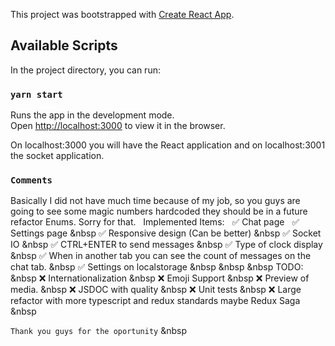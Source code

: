 This project was bootstrapped with [Create React App](https://github.com/facebook/create-react-app).

## Available Scripts

In the project directory, you can run:

### `yarn start`
Runs the app in the development mode.<br />
Open [http://localhost:3000](http://localhost:3000) to view it in the browser.

On localhost:3000 you will have the React application and on localhost:3001 the socket application.


### `Comments`

Basically I did not have much time because of my job, so you guys are going to see some magic numbers hardcoded they should be in a future refactor Enums. Sorry for that.
&nbsp;
Implemented Items: &nbsp;
:white_check_mark: Chat page &nbsp;
:white_check_mark: Settings page &nbsp
:white_check_mark: Responsive design (Can be better) &nbsp
:white_check_mark: Socket IO &nbsp
:white_check_mark: CTRL+ENTER to send messages &nbsp
:white_check_mark: Type of clock display &nbsp
:white_check_mark: When in another tab you can see the count of messages on the chat tab. &nbsp
:white_check_mark: Settings on localstorage &nbsp
 &nbsp
 &nbsp
TODO: &nbsp
:x: Internationalization &nbsp
:x: Emoji Support &nbsp
:x: Preview of media. &nbsp
:x: JSDOC with quality &nbsp
:x: Unit tests &nbsp
:x: Large refactor with more typescript and redux standards maybe Redux Saga &nbsp

`Thank you guys for the oportunity` &nbsp


